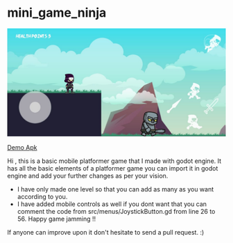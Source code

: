 # mini_game_ninja

![](Screenshot_game.jpeg)

[Demo Apk](https://drive.google.com/file/d/1SRJVpihFzcpVxHWa2g5q29RtdsknBwx8/view?usp=sharing)

Hi , this is a basic mobile platformer game that I made with godot engine.
It has all the basic elements of a platformer game you can import it in godot engine and add your further changes as per your vision.

* I have only made one level so that you can add as many as you want according to you.
* I have added mobile controls as well if you dont want that you can comment the code from src/menus/JoystickButton.gd from line 26 to 56.
Happy game jamming !!

If anyone can improve upon it don't hesitate to send a pull request. :) 
